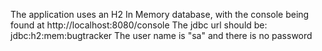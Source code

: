 The application uses an H2 In Memory database, with the console being found at http://localhost:8080/console
The jdbc url should be: jdbc:h2:mem:bugtracker The user name is "sa" and there is no password